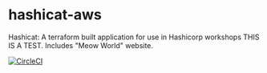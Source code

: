 # hashicat-aws
Hashicat: A terraform built application for use in Hashicorp workshops
THIS IS A TEST.
Includes "Meow World" website.

[![CircleCI](https://circleci.com/gh/hashicorp/hashicat-aws.svg?style=svg)](https://circleci.com/gh/hashicorp/hashicat-aws)

